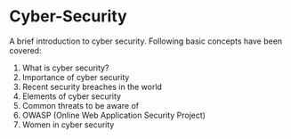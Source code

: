 # Cyber-Security
A brief introduction to cyber security. 
Following basic concepts have been covered:
1. What is cyber security?
2. Importance of cyber security
3. Recent security breaches in the world
4. Elements of cyber security
5. Common threats to be aware of
6. OWASP (Online Web Application Security Project)
7. Women in cyber security
